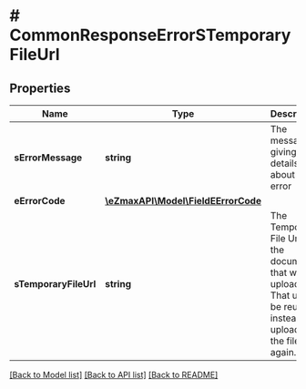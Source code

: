 # # CommonResponseErrorSTemporaryFileUrl

## Properties

Name | Type | Description | Notes
------------ | ------------- | ------------- | -------------
**sErrorMessage** | **string** | The message giving details about the error |
**eErrorCode** | [**\eZmaxAPI\Model\FieldEErrorCode**](FieldEErrorCode.md) |  |
**sTemporaryFileUrl** | **string** | The Temporary File Url of the document that was uploaded. That url can be reused instead of uploading the file again. | [optional]

[[Back to Model list]](../../README.md#models) [[Back to API list]](../../README.md#endpoints) [[Back to README]](../../README.md)

